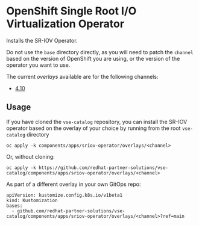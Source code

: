 # OpenShift Single Root I/O Virtualization Operator

Installs the SR-IOV Operator.

Do not use the `base` directory directly, as you will need to patch the `channel` based on the version of OpenShift you are using, or the version of the operator you want to use.

The current *overlays* available are for the following channels:
* [4.10](overlays/4.10)

## Usage

If you have cloned the `vse-catalog` repository, you can install the SR-IOV operator based on the overlay of your choice by running from the root `vse-catalog` directory

```
oc apply -k components/apps/sriov-operator/overlays/<channel>
```

Or, without cloning:

```
oc apply -k https://github.com/redhat-partner-solutions/vse-catalog/components/apps/sriov-operator/overlays/<channel>
```

As part of a different overlay in your own GitOps repo:

```
apiVersion: kustomize.config.k8s.io/v1beta1
kind: Kustomization
bases:
  - github.com/redhat-partner-solutions/vse-catalog/components/apps/sriov-operator/overlays/<channel>?ref=main
```
